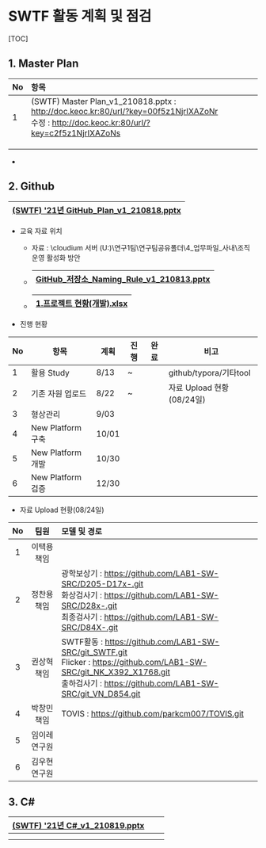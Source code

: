 # SWTF 활동 계획 및 점검

[TOC]



## 1. Master Plan

| No   | <c/>항목</c>                                                 |      |      |
| ---- | :----------------------------------------------------------- | ---- | ---- |
| 1    | (SWTF) Master Plan_v1_210818.pptx : http://doc.keoc.kr:80/url/?key=00f5z1NjrIXAZoNr<br/> 수정 : http://doc.keoc.kr:80/url/?key=c2f5z1NjrIXAZoNs |      |      |
|      |                                                              |      |      |
|      |                                                              |      |      |
|      |                                                              |      |      |

- 



## 2. Github 

| [(SWTF) '21년 GitHub_Plan_v1_210818.pptx](http://doc.keoc.kr:80/url/?key=0246z1NjrIXAZoqp) |
| ------------------------------------------------------------ |

- 교육 자료 위치

  - 자료 : \cloudium 서버 (U:)\연구1팀\연구팀공유폴더\4_업무파일_사내\조직 운영 활성화 방안

    

  - | [GitHub_저장소_Naming_Rule_v1_210813.pptx](http://doc.keoc.kr:80/url/?key=43b5z1NjsExzl9FN) |
    | ------------------------------------------------------------ |

  - | [1.프로젝트 현황(개발).xlsx](http://doc.keoc.kr:80/url/?key=4926z1NjsExzl8_c) |
    | ------------------------------------------------------------ |



- 진행 현황

| No   | 항목              | 계획  | 진행 | 완료 | 비고                      |
| ---- | ----------------- | ----- | ---- | ---- | ------------------------- |
| 1    | 활용 Study        | 8/13  | ~    |      | github/typora/기타tool    |
| 2    | 기존 자원 업로드  | 8/22  | ~    |      | 자료 Upload 현황(08/24일) |
| 3    | 형상관리          | 9/03  |      |      |                           |
| 4    | New Platform 구축 | 10/01 |      |      |                           |
| 5    | New Platform 개발 | 10/30 |      |      |                           |
| 6    | New Platform 검증 | 12/30 |      |      |                           |



- 자료 Upload 현황(08/24일)

|  No  |     팀원      | 모델 및 경로                                                 |
| :--: | :-----------: | :----------------------------------------------------------- |
|  1   |  이택용 책임  |                                                              |
|  2   |  정찬용 책임  | 광학보상기 :  https://github.com/LAB1-SW-SRC/D205-D17x-.git<br />화상검사기 :  https://github.com/LAB1-SW-SRC/D28x-.git<br />최종검사기 : https://github.com/LAB1-SW-SRC/D84X-.git<br /> |
|  3   |  권상혁 책임  | SWTF활동  : https://github.com/LAB1-SW-SRC/git_SWTF.git<br />Flicker : https://github.com/LAB1-SW-SRC/git_NK_X392_X1768.git<br />출하검사기 : https://github.com/LAB1-SW-SRC/git_VN_D854.git<br /> |
|  4   |  박창민 책임  | TOVIS : https://github.com/parkcm007/TOVIS.git               |
|  5   | 임이레 연구원 |                                                              |
|  6   | 김우현 연구원 |                                                              |





## 3. C#

| [(SWTF) '21년 C#_v1_210819.pptx](http://doc.keoc.kr:80/url/?key=04b5z1NjrIXAZp4s) |      |      |
| ------------------------------------------------------------ | ---- | ---- |
|                                                              |      |      |
|                                                              |      |      |




